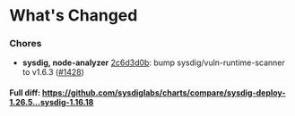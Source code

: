 # What's Changed

### Chores
- **sysdig, node-analyzer** [2c6d3d0b](https://github.com/sysdiglabs/charts/commit/2c6d3d0bd9d1750d6f34c0bd7b3e2689482515b6): bump sysdig/vuln-runtime-scanner to v1.6.3 ([#1428](https://github.com/sysdiglabs/charts/issues/1428))
#### Full diff: https://github.com/sysdiglabs/charts/compare/sysdig-deploy-1.26.5...sysdig-1.16.18
